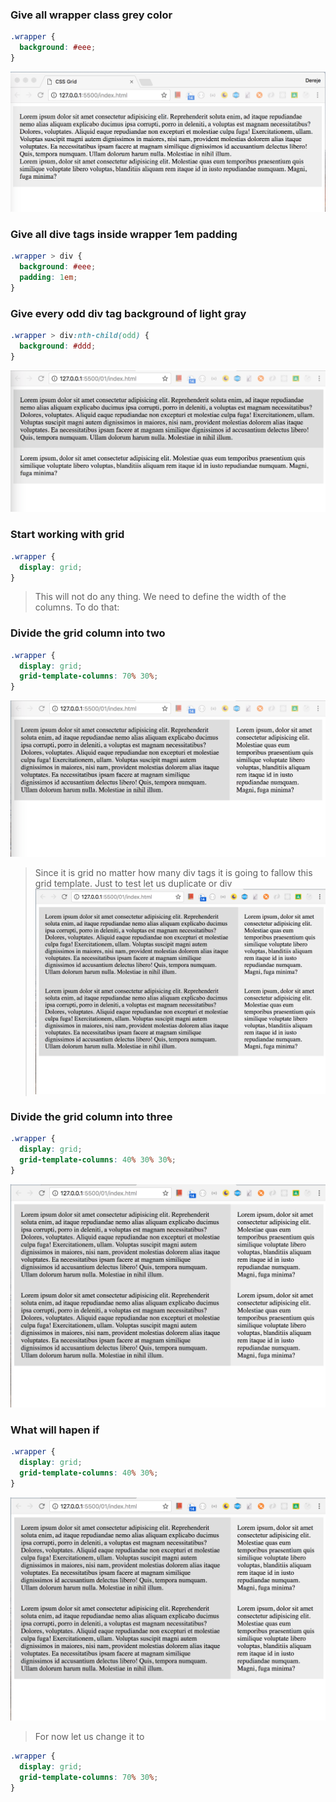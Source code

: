 ### Give all wrapper class grey color

```css
.wrapper {
  background: #eee;
}
```

![css_grid](./DOC/css_grid_1.png)

### Give all dive tags inside wrapper 1em padding

```css
.wrapper > div {
  background: #eee;
  padding: 1em;
}
```

### Give every odd div tag background of light gray

```css
.wrapper > div:nth-child(odd) {
  background: #ddd;
}
```

![css_grid](./DOC/css_grid_2.png)

### Start working with grid

```css
.wrapper {
  display: grid;
}
```

> This will not do any thing. We need to define the width of the columns. To do that:

### Divide the grid column into two

```css
.wrapper {
  display: grid;
  grid-template-columns: 70% 30%;
}
```

![css_grid](./DOC/css_grid_3.png)

> Since it is grid no matter how many div tags it is going to fallow this grid template. Just to test let us duplicate or div
> ![css_grid](./DOC/css_grid_4.png)

### Divide the grid column into three

```css
.wrapper {
  display: grid;
  grid-template-columns: 40% 30% 30%;
}
```

![css_grid](./DOC/css_grid_4.png)

### What will hapen if

```css
.wrapper {
  display: grid;
  grid-template-columns: 40% 30%;
}
```

![css_grid](./DOC/css_grid_4.png)

> For now let us change it to

```css
.wrapper {
  display: grid;
  grid-template-columns: 70% 30%;
}
```
